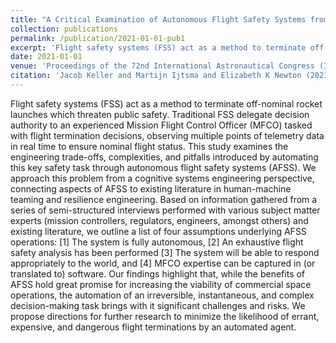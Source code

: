 ```yaml
---
title: "A Critical Examination of Autonomous Flight Safety Systems from a Cognitive Systems Engineering Perspective: Challenges, Themes, and Outlying Risks"
collection: publications
permalink: /publication/2021-01-01-pub1
excerpt: 'Flight safety systems (FSS) act as a method to terminate off-nominal rocket launches which threaten public safety. Traditional FSS delegate decision authority to an experienced Mission Flight Control Officer (MFCO) tasked with flight termination decisions, observing multiple points of telemetry data in real time to ensure nominal flight status. This study examines the engineering trade-offs, complexities, and pitfalls introduced by automating this key safety task through autonomous flight safety systems (AFSS). We approach this problem from a cognitive systems engineering perspective, connecting aspects of AFSS to existing literature in human-machine teaming and resilience engineering. Based on information gathered from a series of semi-structured interviews performed with various subject matter experts (mission controllers, regulators, engineers, amongst others) and existing literature, we outline a list of four assumptions underlying AFSS operations: [1] The system is fully autonomous, [2] An exhaustive flight safety analysis has been performed [3] The system will be able to respond appropriately to the world, and [4] MFCO expertise can be captured in (or translated to) software. Our findings highlight that, while the benefits of AFSS hold great promise for increasing the viability of commercial space operations, the automation of an irreversible, instantaneous, and complex decision-making task brings with it significant challenges and risks. We propose directions for further research to minimize the likelihood of errant, expensive, and dangerous flight terminations by an automated agent.'
date: 2021-01-01
venue: 'Proceedings of the 72nd International Astronautical Congress (IAC)'
citation: 'Jacob Keller and Martijn Ijtsma and Elizabeth K Newton (2021). A Critical Examination of Autonomous Flight Safety Systems from a Cognitive Systems Engineering Perspective: Challenges, Themes, and Outlying Risks. In Proceedings of the 72nd International Astronautical Congress (IAC)'
---
```

Flight safety systems (FSS) act as a method to terminate off-nominal rocket launches which threaten public safety. Traditional FSS delegate decision authority to an experienced Mission Flight Control Officer (MFCO) tasked with flight termination decisions, observing multiple points of telemetry data in real time to ensure nominal flight status. This study examines the engineering trade-offs, complexities, and pitfalls introduced by automating this key safety task through autonomous flight safety systems (AFSS). We approach this problem from a cognitive systems engineering perspective, connecting aspects of AFSS to existing literature in human-machine teaming and resilience engineering. Based on information gathered from a series of semi-structured interviews performed with various subject matter experts (mission controllers, regulators, engineers, amongst others) and existing literature, we outline a list of four assumptions underlying AFSS operations: [1] The system is fully autonomous, [2] An exhaustive flight safety analysis has been performed [3] The system will be able to respond appropriately to the world, and [4] MFCO expertise can be captured in (or translated to) software. Our findings highlight that, while the benefits of AFSS hold great promise for increasing the viability of commercial space operations, the automation of an irreversible, instantaneous, and complex decision-making task brings with it significant challenges and risks. We propose directions for further research to minimize the likelihood of errant, expensive, and dangerous flight terminations by an automated agent.
